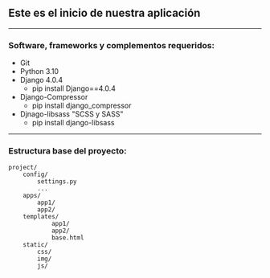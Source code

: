 ## Este es el inicio de nuestra aplicación

-----

### Software, frameworks y complementos requeridos:

- Git
- Python 3.10
- Django 4.0.4
    - pip install Django==4.0.4
- Django-Compressor
    - pip install django_compressor
- Djnago-libsass "SCSS y SASS"
    - pip install django-libsass

------
### Estructura base del proyecto:

```
project/
    config/
        settings.py
        ...
    apps/
        app1/
        app2/
    templates/
            app1/
            app2/
            base.html
    static/
        css/
        img/
        js/
```